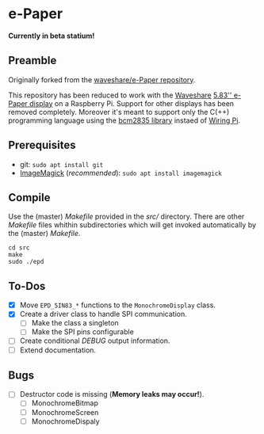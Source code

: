﻿e-Paper
=======

__Currently in beta statium!__

Preamble
--------

Originally forked from the [waveshare/e-Paper repository](https://github.com/waveshare/e-Paper).

This repository has been reduced to work with the [Waveshare](https://www.waveshare.com/) [5.83'' e-Paper display](https://www.waveshare.com/wiki/5.83inch_e-Paper_HAT) on a Raspberry Pi. Support for other displays has been removed completely. Moreover it's meant to support only the C(++) programming language using the [bcm2835 library](https://www.airspayce.com/mikem/bcm2835/) instaed of [Wiring Pi](http://wiringpi.com/).

Prerequisites
-------------

- git: `sudo apt install git`
- [ImageMagick](https://imagemagick.org/) (_recommended_): `sudo apt install imagemagick`

Compile
-------

Use the (master) _Makefile_ provided in the _src/_ directory. There are other _Makefile_ files whithin subdirectories which will get invoked automatically by the (master) _Makefile_.

	cd src
	make
	sudo ./epd

To-Dos
------

- [x] Move `EPD_5IN83_*` functions to the `MonochromeDisplay` class.
- [x] Create a driver class to handle SPI communication.
	- [ ] Make the class a singleton
	- [ ] Make the SPI pins configurable
- [ ] Create conditional _DEBUG_ output information.
- [ ] Extend documentation.

Bugs
----

- [ ] Destructor code is missing (**Memory leaks may occur!**).
    - [ ] MonochromeBitmap
    - [ ] MonochromeScreen
    - [ ] MonochromeDispaly
